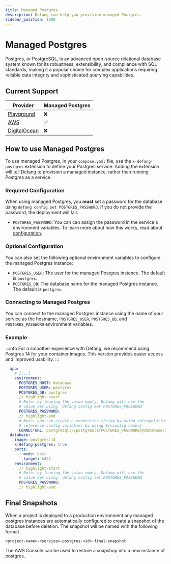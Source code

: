 ```yaml
---
title: Managed Postgres
description: Defang can help you provision managed Postgres.
sidebar_position: 1000
---
```


# Managed Postgres

Postgres, or PostgreSQL, is an advanced open-source relational database system known for its robustness, extensibility, and compliance with SQL standards, making it a popular choice for complex applications requiring reliable data integrity and sophisticated querying capabilities.

## Current Support

| Provider | Managed Postgres |
| --- | --- |
| [Playground](/docs/providers/playground) | ❌ |
| [AWS](/docs/providers/aws/aws.md#managed-postgres) | ✅ |
| [DigitalOcean](/docs/providers/digitalocean/digitalocean.md) | ❌ |

## How to use Managed Postgres

To use managed Postgres, in your `compose.yaml` file, use the `x-defang-postgres` extension to define your Postgres service. Adding the extension will tell Defang to provision a managed instance, rather than running Postgres as a service.

### Required Configuration

When using managed Postgres, you **must** set a password for the database using `defang config set POSTGRES_PASSWORD`. If you do not provide the password, the deployment will fail.

- `POSTGRES_PASSWORD`: You can can assign the password in the service's environment variables. To learn more about how this works, read about [configuration](../configuration.md).

### Optional Configuration

You can also set the following optional environment variables to configure the managed Postgres instance:

- `POSTGRES_USER`: The user for the managed Postgres instance. The default is `postgres`.
- `POSTGRES_DB`: The database name for the managed Postgres instance. The default is `postgres`.

### Connecting to Managed Postgres

You can connect to the managed Postgres instance using the name of your service as the hostname, `POSTGRES_USER`, `POSTGRES_DB`, and `POSTGRES_PASSWORD` environment variables.

### Example
:::info
For a smoother experience with Defang, we recommend using Postgres 14 for your container images. This version provides easier access and improved usability.
:::

```yaml
  app:
    # [...]
    environment:
      POSTGRES_HOST: database
      POSTGRES_USER: postgres
      POSTGRES_DB: postgres
      // highlight-start
      # Note: by leaving the value empty, Defang will use the
      # value set using `defang config set POSTGRES_PASSWORD`
      POSTGRES_PASSWORD:
      // highlight-end
      # Note: you can create a connection string by using interpolation,
      # reference config variables by using ${<config name>}
      CONNECTURL: postgresql://postgres:${POSTGRES_PASSWORD}@database:5432/postgres?sslmode=require
  database:
    image: postgres:14
    x-defang-postgres: true
    ports:
      - mode: host
        target: 5432
    environment:
      // highlight-start
      # Note: by leaving the value empty, Defang will use the
      # value set using `defang config set POSTGRES_PASSWORD`
      POSTGRES_PASSWORD:
      // highlight-end

```

## Final Snapshots

When a project is deployed to a production environment any managed postgres instances are automatically configured to create a snapshot of the database before deletion. The snapshot will be named with the following format

`
<project-name>-<service>-postgres-<id>-final-snapshot
`

The AWS Console can be used to restore a snapshop into a new instance of postgres.

<!-- 
### Major Version Updating of Engine

To update the database engine you can update the image to a later version in your compose file and apply it via ```defang compose up --provider=aws```. In the example below, we change from Postgres 15 to 16.

Please note the upgrading will occur immediately and may result in the database being unavailable for some time.

```
database:
  image: postgres:15
```

to

```
database:
  image: postgres:16
``` -->
